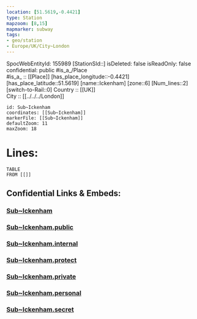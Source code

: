 ```yaml
---
location: [51.5619,-0.4421] 
type: Station 
mapzoom: [8,15] 
mapmarker: subway 
tags:
- geo/station
- Europe/UK/City~London
---
```

SpocWebEntityId: 155989
[StationSId::] 
isDeleted: false
isReadOnly: false
confidential: public
#is_a_/Place  
#is_a_ :: [[Place]] 
[has_place_longitude::-0.4421] 
[has_place_latitude::51.5619] 
[name::Ickenham] 
[zone::6] 
[Num_lines::2] 
[switch-to-Rail::0] 
Country :: [[UK]]  
City :: [[../../../London]]  


```leaflet
id: Sub~Ickenham
coordinates: [[Sub~Ickenham]] 
markerFile: [[Sub~Ickenham]] 
defaultZoom: 11 
maxZoom: 18
```


# Lines: 
```dataview
TABLE 
FROM [[]] 
```


## Confidential Links & Embeds: 

### [Sub~Ickenham](/_Standards/Earth/Continent/Europe/Europe~North/UK/England/Regions~England/London,Greater/cities~GreaterLondon/Underground/Station/Sub~Ickenham.md) 

### [Sub~Ickenham.public](/_public/Earth/Continent/Europe/Europe~North/UK/England/Regions~England/London,Greater/cities~GreaterLondon/Underground/Station/Sub~Ickenham.public.md) 

### [Sub~Ickenham.internal](/_internal/Earth/Continent/Europe/Europe~North/UK/England/Regions~England/London,Greater/cities~GreaterLondon/Underground/Station/Sub~Ickenham.internal.md) 

### [Sub~Ickenham.protect](/_protect/Earth/Continent/Europe/Europe~North/UK/England/Regions~England/London,Greater/cities~GreaterLondon/Underground/Station/Sub~Ickenham.protect.md) 

### [Sub~Ickenham.private](/_private/Earth/Continent/Europe/Europe~North/UK/England/Regions~England/London,Greater/cities~GreaterLondon/Underground/Station/Sub~Ickenham.private.md) 

### [Sub~Ickenham.personal](/_personal/Earth/Continent/Europe/Europe~North/UK/England/Regions~England/London,Greater/cities~GreaterLondon/Underground/Station/Sub~Ickenham.personal.md) 

### [Sub~Ickenham.secret](/_secret/Earth/Continent/Europe/Europe~North/UK/England/Regions~England/London,Greater/cities~GreaterLondon/Underground/Station/Sub~Ickenham.secret.md)

